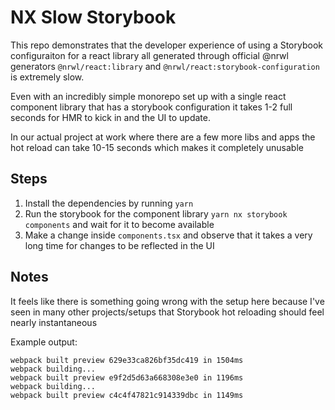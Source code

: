 # NX Slow Storybook

This repo demonstrates that the developer experience of using a Storybook configuraiton for a react library all generated through official @nrwl generators
`@nrwl/react:library` and `@nrwl/react:storybook-configuration` is extremely slow.

Even with an incredibly simple monorepo set up with a single react component library that has a storybook configuration it takes 1-2 full seconds for HMR to kick in and the UI to update.

In our actual project at work where there are a few more libs and apps the hot reload can take 10-15 seconds which makes it completely unusable

## Steps

1. Install the dependencies by running `yarn`
2. Run the storybook for the component library `yarn nx storybook components` and wait for it to become available
3. Make a change inside `components.tsx` and observe that it takes a very long time for changes to be reflected in the UI

## Notes

It feels like there is something going wrong with the setup here because I've seen in many other projects/setups that Storybook hot reloading should feel nearly instantaneous

Example output:

```
webpack built preview 629e33ca826bf35dc419 in 1504ms
webpack building...
webpack built preview e9f2d5d63a668308e3e0 in 1196ms
webpack building...
webpack built preview c4c4f47821c914339dbc in 1149ms
```
